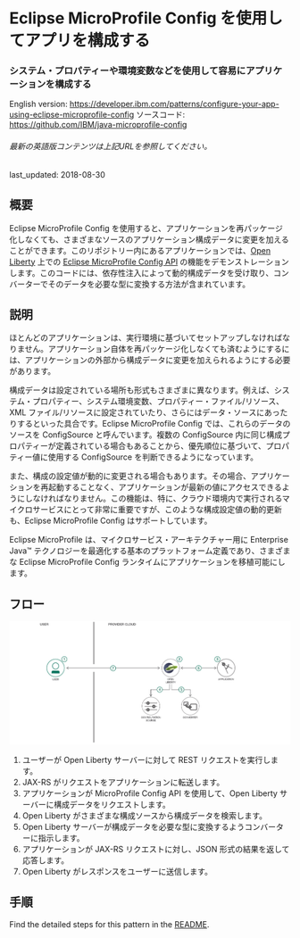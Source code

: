 # Eclipse MicroProfile Config を使用してアプリを構成する

### システム・プロパティーや環境変数などを使用して容易にアプリケーションを構成する

English version: https://developer.ibm.com/patterns/configure-your-app-using-eclipse-microprofile-config
  ソースコード: https://github.com/IBM/java-microprofile-config

###### 最新の英語版コンテンツは上記URLを参照してください。
last_updated: 2018-08-30

 ## 概要

Eclipse MicroProfile Config を使用すると、アプリケーションを再パッケージ化しなくても、さまざまなソースのアプリケーション構成データに変更を加えることができます。このリポジトリー内にあるアプリケーションでは、[Open Liberty](https://openliberty.io/) 上での [Eclipse MicroProfile Config API](http://microprofile.io/project/eclipse/microprofile-config) の機能をデモンストレーションします。このコードには、依存性注入によって動的構成データを受け取り、コンバーターでそのデータを必要な型に変換する方法が含まれています。

## 説明

ほとんどのアプリケーションは、実行環境に基づいてセットアップしなければなりません。アプリケーション自体を再パッケージ化しなくても済むようにするには、アプリケーションの外部から構成データに変更を加えられるようにする必要があります。

構成データは設定されている場所も形式もさまざまに異なります。例えば、システム・プロパティー、システム環境変数、プロパティー・ファイル/リソース、XML ファイル/リソースに設定されていたり、さらにはデータ・ソースにあったりするといった具合です。Eclipse MicroProfile Config では、これらのデータのソースを ConfigSource と呼んでいます。複数の ConfigSource 内に同じ構成プロパティーが定義されている場合もあることから、優先順位に基づいて、プロパティー値に使用する ConfigSource を判断できるようになっています。

また、構成の設定値が動的に変更される場合もあります。その場合、アプリケーションを再起動することなく、アプリケーションが最新の値にアクセスできるようにしなければなりません。この機能は、特に、クラウド環境内で実行されるマイクロサービスにとって非常に重要ですが、このような構成設定値の動的更新も、Eclipse MicroProfile Config はサポートしています。

Eclipse MicroProfile は、マイクロサービス・アーキテクチャー用に Enterprise Java™ テクノロジーを最適化する基本のプラットフォーム定義であり、さまざまな Eclipse MicroProfile Config ランタイムにアプリケーションを移植可能にします。

## フロー

![フロー](./images/Configure-your-application-with-Eclipse-MicroProfile-Config-arch-flow.png)

1. ユーザーが Open Liberty サーバーに対して REST リクエストを実行します。
2. JAX-RS がリクエストをアプリケーションに転送します。
3. アプリケーションが MicroProfile Config API を使用して、Open Liberty サーバーに構成データをリクエストします。
4. Open Liberty がさまざまな構成ソースから構成データを検索します。
5. Open Liberty サーバーが構成データを必要な型に変換するようコンバーターに指示します。
6. アプリケーションが JAX-RS リクエストに対し、JSON 形式の結果を返して応答します。
7. Open Liberty がレスポンスをユーザーに送信します。

## 手順

Find the detailed steps for this pattern in the [README](https://github.com/IBM/java-microprofile-config).

